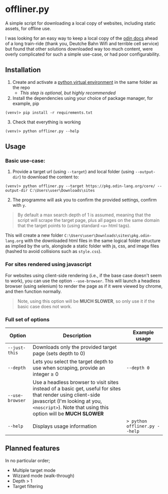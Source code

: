 # offliner.py
A simple script for downloading a local copy of websites, including static assets, for offline use.

I was looking for an easy way to keep a local copy of the [odin docs](https://pkg.odin-lang.org/) ahead of a long train-ride (thank you, Deutche Bahn Wifi and terrible cell service) but found that other solutions downloaded way too much content, were overly complicated for such a simple use-case, or had poor configurability.

## Installation
1. Create and activate a [python virtual environment](https://docs.python.org/3/library/venv.html) in the same folder as the repo
    - *This step is optional, but highly recommended*
2. Install the dependencies using your choice of package manager, for example, pip
```console
(venv)> pip install -r requirements.txt
```
3. Check that everything is working
```console
(venv)> python offliner.py --help
```

## Usage
### Basic use-case:
1. Provide a target url (using `--target`) and local folder (using `--output-dir`) to download the content to:
```console
(venv)> python offliner.py --target https://pkg.odin-lang.org/core/ --output-dir C:\Users\user\Downloads\sites
```
2. The programme will ask you to confirm the provided settings, confirm with `y`.

> By default a max search depth of 1 is assumed, meaning that the script will scrape the target page, plus all pages on the same domain that the target points to (using standard `<a>` html tags).

This will create a new folder `C:\Users\user\Downloads\sites\pkg.odin-lang.org` with the downloaded html files in the same logical folder structure as implied by the urls, alongisde a static folder with js, css, and image files (hashed to avoid collisions such as `style.css`).

### For sites rendered using javascript
For websites using client-side rendering (i.e., if the base case doesn't seem to work), you can use the option `--use-browser`. This will launch a headless browser (using selenium) to render the page as if it were viewed by chrome, and then function normally. 
> Note, using this option will be **MUCH SLOWER**, so only use it if the basic case does not work.

### Full set of options
|Option|Description|Example usage|
|---|---|---|
|`--just-this`|Downloads only the provided target page (sets depth to 0)|   |
|`--depth`|Lets you select the target depth to use when scraping, provide an integer ≥ 0|`--depth 0`|
|`--use-browser`|Use a headless browser to visit sites instead of a basic get, useful for sites that render using client-side javascript (I'm looking at you, `<noscript>`). Note that using this option will be **MUCH SLOWER**|   |
|`--help`|Displays usage information|`> python offliner.py --help`|

## Planned features
In no particular order;
- Multiple target mode
- Wizzard mode (walk-through)
- Depth > 1
- Target filtering